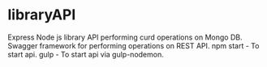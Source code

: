 # libraryAPI
Express Node js library API performing curd operations on Mongo DB.<br>
Swagger framework for performing operations on REST API.
npm start - To start api.
gulp      - To start api via gulp-nodemon.
